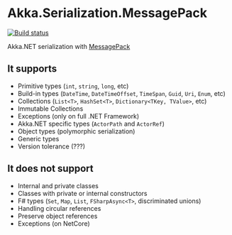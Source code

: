 Akka.Serialization.MessagePack
===
[![Build status](https://ci.appveyor.com/api/projects/status/9uvd8ilxkg8dqxn3/branch/master?svg=true)](https://ci.appveyor.com/project/ravengerUA/akka-serialization-messagepack/branch/master)

Akka.NET serialization with [MessagePack](https://github.com/neuecc/MessagePack-CSharp)

## It supports
- Primitive types (`int`, `string`, `long`, etc)
- Build-in types (`DateTime`, `DateTimeOffset`, `TimeSpan`, `Guid`, `Uri`, `Enum`, etc)
- Collections (`List<T>`, `HashSet<T>`, `Dictionary<TKey, TValue>`, etc)
- Immutable Collections
- Exceptions (only on full .NET Framework)
- Akka.NET specific types (`ActorPath` and `ActorRef`)
- Object types (polymorphic serialization)
- Generic types
- Version tolerance (???)

## It does not support
- Internal and private classes
- Classes with private or internal constructors
- F# types (`Set`, `Map`, `List`, `FSharpAsync<T>`, discriminated unions)
- Handling circular references
- Preserve object references
- Exceptions (on NetCore)
